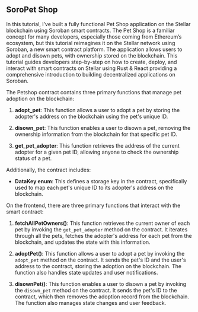 ## SoroPet Shop


In this tutorial, I’ve built a fully functional Pet Shop application on the Stellar blockchain using Soroban smart contracts. The Pet Shop is a familiar concept for many developers, especially those coming from Ethereum’s ecosystem, but this tutorial reimagines it on the Stellar network using Soroban, a new smart contract platform. The application allows users to adopt and disown pets, with ownership stored on the blockchain. This tutorial guides developers step-by-step on how to create, deploy, and interact with smart contracts on Stellar using Rust & React providing a comprehensive introduction to building decentralized applications on Soroban.

The Petshop contract contains three primary functions that manage pet adoption on the blockchain:

1. **adopt_pet**: This function allows a user to adopt a pet by storing the adopter's address on the blockchain using the pet's unique ID.
   
2. **disown_pet**: This function enables a user to disown a pet, removing the ownership information from the blockchain for that specific pet ID.

3. **get_pet_adopter**: This function retrieves the address of the current adopter for a given pet ID, allowing anyone to check the ownership status of a pet.

Additionally, the contract includes:

- **DataKey enum**: This defines a storage key in the contract, specifically used to map each pet's unique ID to its adopter's address on the blockchain. 

On the frontend, there are three primary functions that interact with the smart contract:

1. **fetchAllPetOwners()**: This function retrieves the current owner of each pet by invoking the `get_pet_adopter` method on the contract. It iterates through all the pets, fetches the adopter's address for each pet from the blockchain, and updates the state with this information.

2. **adoptPet()**: This function allows a user to adopt a pet by invoking the `adopt_pet` method on the contract. It sends the pet's ID and the user's address to the contract, storing the adoption on the blockchain. The function also handles state updates and user notifications.

3. **disownPet()**: This function enables a user to disown a pet by invoking the `disown_pet` method on the contract. It sends the pet's ID to the contract, which then removes the adoption record from the blockchain. The function also manages state changes and user feedback.

